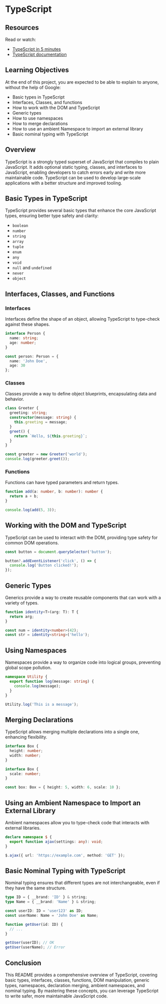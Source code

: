 # TypeScript

## Resources
Read or watch:
- [TypeScript in 5 minutes](https://www.typescriptlang.org/docs/handbook/typescript-in-5-minutes.html)
- [TypeScript documentation](https://www.typescriptlang.org/docs/)

## Learning Objectives
At the end of this project, you are expected to be able to explain to anyone, without the help of Google:
- Basic types in TypeScript
- Interfaces, Classes, and functions
- How to work with the DOM and TypeScript
- Generic types
- How to use namespaces
- How to merge declarations
- How to use an ambient Namespace to import an external library
- Basic nominal typing with TypeScript

## Overview
TypeScript is a strongly typed superset of JavaScript that compiles to plain JavaScript. It adds optional static typing, classes, and interfaces to JavaScript, enabling developers to catch errors early and write more maintainable code. TypeScript can be used to develop large-scale applications with a better structure and improved tooling.

## Basic Types in TypeScript
TypeScript provides several basic types that enhance the core JavaScript types, ensuring better type safety and clarity:
- `boolean`
- `number`
- `string`
- `array`
- `tuple`
- `enum`
- `any`
- `void`
- `null` and `undefined`
- `never`
- `object`

## Interfaces, Classes, and Functions
### Interfaces
Interfaces define the shape of an object, allowing TypeScript to type-check against these shapes.
```typescript
interface Person {
  name: string;
  age: number;
}

const person: Person = {
  name: 'John Doe',
  age: 30
};
```

### Classes
Classes provide a way to define object blueprints, encapsulating data and behavior.
```typescript
class Greeter {
  greeting: string;
  constructor(message: string) {
    this.greeting = message;
  }
  greet() {
    return `Hello, ${this.greeting}`;
  }
}

const greeter = new Greeter('world');
console.log(greeter.greet());
```

### Functions
Functions can have typed parameters and return types.
```typescript
function add(a: number, b: number): number {
  return a + b;
}

console.log(add(5, 3));
```

## Working with the DOM and TypeScript
TypeScript can be used to interact with the DOM, providing type safety for common DOM operations.
```typescript
const button = document.querySelector('button');

button?.addEventListener('click', () => {
  console.log('Button clicked!');
});
```

## Generic Types
Generics provide a way to create reusable components that can work with a variety of types.
```typescript
function identity<T>(arg: T): T {
  return arg;
}

const num = identity<number>(42);
const str = identity<string>('hello');
```

## Using Namespaces
Namespaces provide a way to organize code into logical groups, preventing global scope pollution.
```typescript
namespace Utility {
  export function log(message: string) {
    console.log(message);
  }
}

Utility.log('This is a message');
```

## Merging Declarations
TypeScript allows merging multiple declarations into a single one, enhancing flexibility.
```typescript
interface Box {
  height: number;
  width: number;
}

interface Box {
  scale: number;
}

const box: Box = { height: 5, width: 6, scale: 10 };
```

## Using an Ambient Namespace to Import an External Library
Ambient namespaces allow you to type-check code that interacts with external libraries.
```typescript
declare namespace $ {
  export function ajax(settings: any): void;
}

$.ajax({ url: 'https://example.com', method: 'GET' });
```

## Basic Nominal Typing with TypeScript
Nominal typing ensures that different types are not interchangeable, even if they have the same structure.
```typescript
type ID = { __brand: 'ID' } & string;
type Name = { __brand: 'Name' } & string;

const userID: ID = 'user123' as ID;
const userName: Name = 'John Doe' as Name;

function getUser(id: ID) {
  // ...
}

getUser(userID); // OK
getUser(userName); // Error
```

## Conclusion
This README provides a comprehensive overview of TypeScript, covering basic types, interfaces, classes, functions, DOM manipulation, generic types, namespaces, declaration merging, ambient namespaces, and nominal typing. By mastering these concepts, you can leverage TypeScript to write safer, more maintainable JavaScript code.
